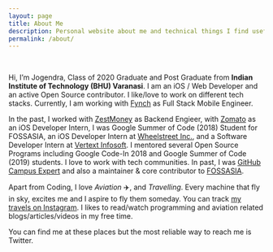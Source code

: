 ```yaml
---
layout: page
title: About Me
description: Personal website about me and technical things I find useful
permalink: /about/
---
```

<br>

Hi, I’m Jogendra, Class of 2020 Graduate and Post Graduate from **Indian Institute of Technology (BHU) Varanasi**. I am an iOS / Web Developer and an active Open Source contributor. I like/love to work on different tech stacks. Currently, I am working with [Fynch](https://fynchmobility.com/) as Full Stack Mobile Engineer.

In the past, I worked with [ZestMoney](https://www.zestmoney.in/) as Backend Engieer, with [Zomato](https://www.zomato.com/) as an iOS Developer Intern, I was Google Summer of Code (2018) Student for FOSSASIA, an iOS Developer Intern at [Wheelstreet Inc.](https://www.wheelstreet.com/), and a Software Developer Intern at [Vertext Infosoft](https://vertexinfosoft.com/). I mentored several Open Source Programs including Google Code-In 2018 and Google Summer of Code (2019) students. I love to work with tech communities. In past, I was [GitHub Campus Expert](https://githubcampus.expert/jogendra/) and also a maintainer & core contributor to [FOSSASIA](https://fossasia.org/).

Apart from Coding, I love _Aviation_ :airplane:, and _Travelling_. Every machine that fly in sky, excites me and I aspire to fly them someday. You can track [my travels on Instagram](https://www.instagram.com/jogendrafx/). I likes to read/watch programming and aviation related blogs/articles/videos in my free time.

You can find me at these places but the most reliable way to reach me is Twitter.

<div align="center">
<p>
<a href="mailto:jogendrafx@gmail.com"><i class="fa fa-envelope-o fa-fw" aria-hidden="true" style="font-size:40px;color:#2980b9"></i></a>
&nbsp; &nbsp; &nbsp;
<a href="https://github.com/jogendra"><i class="fa fa-github" aria-hidden="true" style="font-size:40px;color:#2980b9"></i></a>
&nbsp; &nbsp; &nbsp;
<a href="https://twitter.com/jogendrafx"><i class="fa fa-twitter" aria-hidden="true" style="font-size:40px;color:#2980b9"></i></a>
&nbsp; &nbsp; &nbsp;
<a href="https://www.linkedin.com/in/jogendrasingh24/"><i class="fa fa-linkedin" aria-hidden="true" style="font-size:40px;color:#2980b9"></i></a>
&nbsp; &nbsp; &nbsp;
<a href="https://www.instagram.com/jogendrafx/"><i class="fa fa-instagram" aria-hidden="true" style="font-size:40px;color:#2980b9"></i></a>
&nbsp; &nbsp; &nbsp;
</p>
</div>
 
